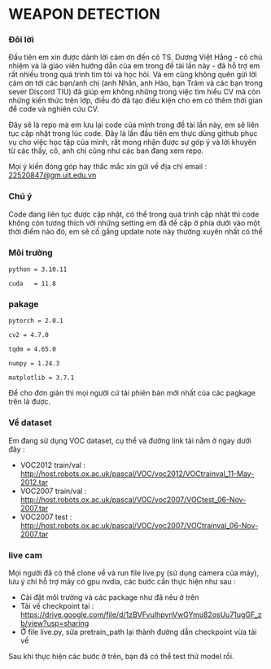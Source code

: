 # WEAPON DETECTION

### Đôi lời

Đầu tiên em xin được dành lời cảm ơn đến cô TS. Dương Việt Hằng - cô chủ nhiệm và là giáo viên hướng dẫn của em trong đề tài lần này - đã hỗ trợ em rất nhiều
trong quá trình tìm tòi và học hỏi. Và em cũng không quên gửi lời cảm ơn tới các bạn/anh chị (anh Nhân, anh Hào, bạn Trâm và các bạn trong sever Discord TIU) 
đã giúp em không những trong việc tìm hiểu CV mà còn những kiến thức trên lớp, điều đó đã tạo điều kiện cho em có thêm thời gian để code và nghiên cứu CV.

Đây sẽ là repo mà em lưu lại code của mình trong đề tài lần này, em sẽ liên tục cập nhật trong lúc code. Đây là lần đầu tiên em thực dùng github phục vụ cho việc học tập của mình, 
rất mong nhận được sự góp ý và lời khuyên từ các thầy, cô, anh chị cũng như các bạn đang xem repo.

Mọi ý kiến đóng góp hay thắc mắc xin gửi về địa chỉ email : 22520847@gm.uit.edu.vn

### Chú ý

Code đang liên tục được cập nhật, có thể trong quá trình cập nhật thì code không còn tương thích với những setting em đã đề cập ở phía dưới vào một thời điểm nào đó, em sẽ cố gắng
update note này thường xuyên nhất có thể

### Môi trường

```python = 3.10.11```

```cuda   = 11.8```


### pakage
```pytorch = 2.0.1```

```cv2 = 4.7.0```

```tqdm = 4.65.0```

```numpy = 1.24.3```

```matplotlib = 3.7.1```

Để cho đơn giản thì mọi người cứ tải phiên bản mới nhất của các pagkage trên là được.

### Về dataset

Em đang sử dụng VOC dataset, cụ thể và đường link tải nằm ở ngay dưới đây :
- VOC2012 train/val : http://host.robots.ox.ac.uk/pascal/VOC/voc2012/VOCtrainval_11-May-2012.tar
- VOC2007 train/val : http://host.robots.ox.ac.uk/pascal/VOC/voc2007/VOCtest_06-Nov-2007.tar
- VOC2007 test      : http://host.robots.ox.ac.uk/pascal/VOC/voc2007/VOCtrainval_06-Nov-2007.tar

### live cam
Mọi người đã có thể clone về và run file live.py (sử dụng camera của máy),  lưu ý chỉ hỗ trợ máy có gpu nvdia, các bước cần thực hiện như sau :
- Cài đặt môi trường và các package như đã nêu ở trên
- Tải về checkpoint tại : https://drive.google.com/file/d/1zBVFvuIhpvnVwGYmu82osUu71ugGF_zb/view?usp=sharing
- Ở file live.py, sửa pretrain_path lại thành đường dẫn checkpoint vừa tải về

Sau khi thực hiện các bước ở trên, bạn đã có thể test thử model rồi.
